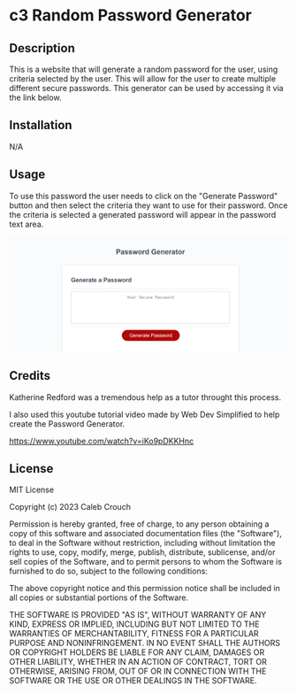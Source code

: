 # c3 Random Password Generator 

## Description
This is a website that will generate a random password for the user, using criteria selected by the user. This will allow for the user to create multiple different secure passwords. This generator can be used by accessing it via the link below. 

## Installation

N/A

## Usage

To use this password the user needs to click on the "Generate Password" button and then select the criteria they want to use for their password. Once the criteria is selected a generated password will appear in the password text area. 

![A picture of the Password Generator website](assets/Images/_C__Users_ccrouch_bootcamp_Challenges_Challenge-03_index.html.png)

## Credits

Katherine Redford was a tremendous help as a tutor throught this process. 

I also used this youtube tutorial video made by Web Dev Simplified to help create the Password Generator.

https://www.youtube.com/watch?v=iKo9pDKKHnc

## License

MIT License

Copyright (c) 2023 Caleb Crouch

Permission is hereby granted, free of charge, to any person obtaining a copy of this software and associated documentation files (the "Software"), to deal in the Software without restriction, including without limitation the rights to use, copy, modify, merge, publish, distribute, sublicense, and/or sell copies of the Software, and to permit persons to whom the Software is furnished to do so, subject to the following conditions:

The above copyright notice and this permission notice shall be included in all copies or substantial portions of the Software.

THE SOFTWARE IS PROVIDED "AS IS", WITHOUT WARRANTY OF ANY KIND, EXPRESS OR IMPLIED, INCLUDING BUT NOT LIMITED TO THE WARRANTIES OF MERCHANTABILITY, FITNESS FOR A PARTICULAR PURPOSE AND NONINFRINGEMENT. IN NO EVENT SHALL THE AUTHORS OR COPYRIGHT HOLDERS BE LIABLE FOR ANY CLAIM, DAMAGES OR OTHER LIABILITY, WHETHER IN AN ACTION OF CONTRACT, TORT OR OTHERWISE, ARISING FROM, OUT OF OR IN CONNECTION WITH THE SOFTWARE OR THE USE OR OTHER DEALINGS IN THE SOFTWARE.
